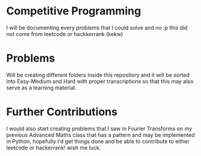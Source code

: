 # Competitive Programming
I will be documenting every problems that I could solve and no :p this did not come from leetcode or hackkerrank (kekw)

# Problems
Will be creating different folders inside this repository and it will be sorted into Easy-Medium and Hard with proper transcriptions so that this may also serve as a learning material.

# Further Contributions
I would also start creating problems that I saw in Fourier Transforms on my previous Advanced Maths class that has a pattern and may be implemented in Python, hopefully I'd get things done and be able to contribute to either leetcode or hackerrank! wish me luck.


